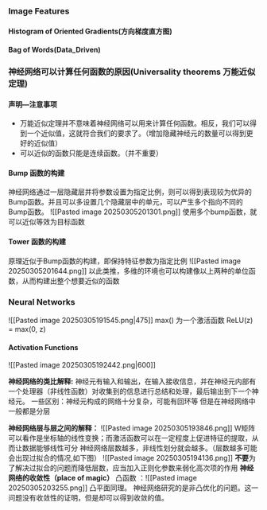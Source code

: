 ### Image Features
#### Histogram of Oriented Gradients(方向梯度直方图)

#### Bag of Words(Data_Driven)
### 神经网络可以计算任何函数的原因(Universality theorems 万能近似定理)
#### 声明—注意事项
- 万能近似定理并不意味着神经网络可以用来计算任何函数。相反，我们可以得到一个近似值，这就符合我们的要求了。（增加隐藏神经元的数量可以得到更好的近似值）
- 可以近似的函数只能是连续函数。（并不重要）
#### Bump 函数的构建
神经网络通过一层隐藏层并将参数设置为指定比例，则可以得到表现较为优异的Bump函数。并且可以多设置几个隐藏层中的单元，可以产生多个指向不同的Bump函数。
![[Pasted image 20250305201301.png]]
使用多个bump函数，就可以近似等效为目标函数
#### Tower 函数的构建
原理近似于Bump函数的构建，即保持特征参数为指定比例
![[Pasted image 20250305201644.png]]
以此类推，多维的环境也可以构建像以上两种的单位函数，从而构建出整个想要近似的函数

### Neural Networks
![[Pasted image 20250305191545.png|475]]
	max() 为一个激活函数 ReLU(z) = max(0, z)
#### Activation Functions
![[Pasted image 20250305192442.png|600]]
 
**神经网络的类比解释:**
	神经元有输入和输出，在输入接收信息，并在神经元内部有一个处理器（非线性函数）对收集到的信息进行总结和处理，最后输出到下一个神经元。
	一些区别：神经元构成的网络十分复杂，可能有回环等 但是在神经网络中一般都是分层

**神经网络层与层之间的解释：**
![[Pasted image 20250305193846.png]]
W矩阵可以看作是坐标轴的线性变换；而激活函数可以在一定程度上促进特征的提取，从而让数据能够线性可分
神经网络层数越多，非线性划分就会越多。（层数越多可能会出现过拟合的情况,如下图）
![[Pasted image 20250305194136.png]]
	**不要**为了解决过拟合的问题而降低层数，应当加入正则化参数来弱化高次项的作用
**神经网络的收敛性（place of magic）**
    凸函数 ：![[Pasted image 20250305203255.png]]
     凸平面同理。
     神经网络研究的是非凸优化的问题。这一问题没有收敛性的证明，但是却可以得到收敛的值。